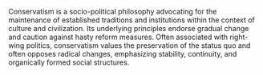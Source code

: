 
Conservatism is a socio-political philosophy advocating for the maintenance of established traditions and institutions within the context of culture and civilization. Its underlying principles endorse gradual change and caution against hasty reform measures. Often associated with right-wing politics, conservatism values the preservation of the status quo and often opposes radical changes, emphasizing stability, continuity, and organically formed social structures.

